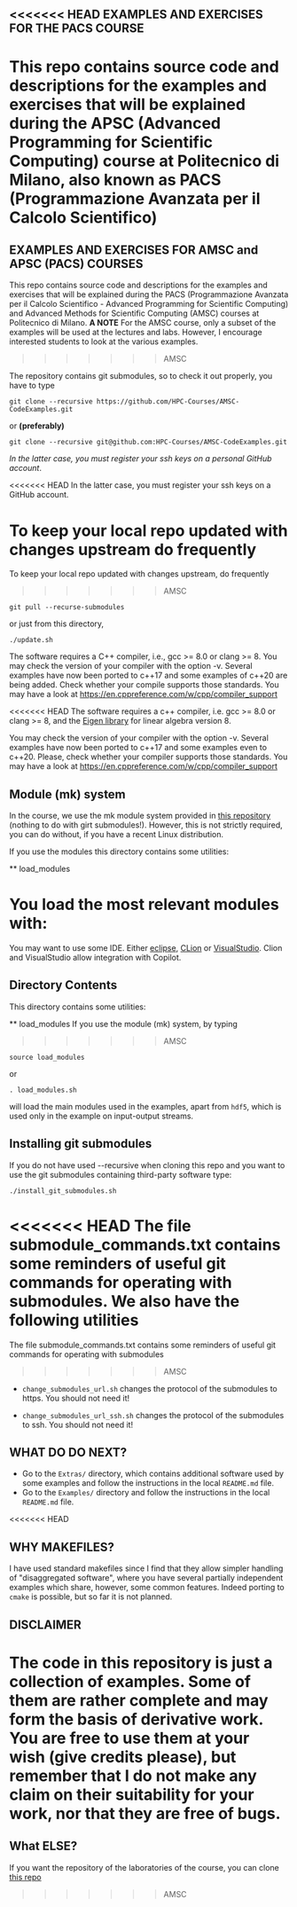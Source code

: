 <<<<<<< HEAD
EXAMPLES AND EXERCISES FOR THE PACS COURSE
--------------------------------------
This repo contains source code and descriptions for the examples and exercises
that will be explained during the APSC (Advanced Programming for Scientific Computing) course at
Politecnico di Milano, also known as PACS (Programmazione Avanzata per il Calcolo Scientifico)
=======
EXAMPLES AND EXERCISES FOR AMSC and APSC (PACS) COURSES
--------------------------------------
This repo contains source code and descriptions for the examples and exercises
that will be explained during the PACS (Programmazione Avanzata per il Calcolo
Scientifico - Advanced Programming for Scientific Computing) and Advanced Methods for Scientific Computing (AMSC) courses at Politecnico di Milano.
**A NOTE** For the AMSC course, only a subset of the examples will be used at the lectures and labs. 
However, I encourage interested students to look at the various examples.
>>>>>>> AMSC

The repository contains git submodules, so to check it out properly, you have to type

```
git clone --recursive https://github.com/HPC-Courses/AMSC-CodeExamples.git
```

or **(preferably)**

```
git clone --recursive git@github.com:HPC-Courses/AMSC-CodeExamples.git
```
*In the latter case, you must register your ssh keys on a personal GitHub account*.

<<<<<<< HEAD
In the latter case, you must register your ssh keys on a GitHub account.

To keep your local repo updated with changes upstream do frequently
=======
To keep your local repo updated with changes upstream, do frequently
>>>>>>> AMSC

```
git pull --recurse-submodules
```

or just from this directory,

```
./update.sh
```

The software requires a C++ compiler, i.e., gcc >= 8.0 or clang >= 8.
You may check the version of your compiler with the option -v. Several examples have now been ported to c++17
and some examples of c++20 are being added. Check whether your compile supports those standards. You may have a look
at https://en.cppreference.com/w/cpp/compiler_support

<<<<<<< HEAD
The software requires a c++ compiler, i.e. gcc >= 8.0 or clang >= 8, and the [Eigen library](https://eigen.tuxfamily.org) for linear algebra
version 8.

You may check the version of your compiler with the option -v. Several examples have now been ported to c++17
and some examples even to c++20. Please, check whether your compiler supports those standards. You may have a look
at https://en.cppreference.com/w/cpp/compiler_support

## Module (mk) system ##
In the course, we use the mk module system provided in [this repository](https://github.com/pcafrica/mk_) (nothing to do with girt submodules!). However, this is not strictly required, you can do without, if you have
a recent Linux distribution.

If you use the modules this directory contains some utilities:

**  load_modules

You load the most relevant modules with:
=======
You may want to use some IDE. Either [eclipse](https://www.eclipse.org/ide/), [CLion](https://www.jetbrains.com/clion/) or [VisualStudio](https://www.jetbrains.com/clion/). Clion and VisualStudio allow integration with Copilot.

## Directory Contents ##
This directory contains some utilities:

**  load_modules
If you use the module (mk) system, by typing
>>>>>>> AMSC

```
source load_modules
```
or
```
. load_modules.sh
```

will load the main modules used in the examples, apart from  `hdf5`, which is used only in the example on input-output streams.




## Installing git submodules ## 

If you do not have used --recursive when cloning this repo and you want to use
the git submodules containing third-party software type:
```
./install_git_submodules.sh
```

<<<<<<< HEAD
The file submodule_commands.txt contains some reminders of useful git commands for operating with submodules. We also have the following utilities
=======
The file submodule_commands.txt contains some reminders of useful git commands for operating with submodules
>>>>>>> AMSC

- `change_submodules_url.sh` changes the protocol of the submodules to https. You should not need it!

- `change_submodules_url_ssh.sh` changes the protocol of the submodules to ssh. You should not need it!



## WHAT DO DO NEXT? ##

- Go to the `Extras/` directory, which contains additional software used by some examples and follow the instructions in the local `README.md` file.
- Go to the `Examples/` directory and follow the instructions in the local `README.md` file. 

<<<<<<< HEAD
## WHY MAKEFILES? ##
I have used standard makefiles since I find that they allow simpler handling of "disaggregated software", where you have several partially independent examples which share, however, some common features. Indeed porting to `cmake` is possible, but so far it is not planned. 

## DISCLAIMER ##
The code in this repository is just a collection of examples. Some of them are rather complete and may form the basis of derivative work. You are free to use them at your wish (give credits please), but remember that I do not make any claim on their suitability for your work, nor that they are free of bugs. 
=======
## What ELSE? ##

If you want the repository of the laboratories of the course, you can clone  [this repo](https://github.com/HPC-Courses/AMSC-Labs)
>>>>>>> AMSC



